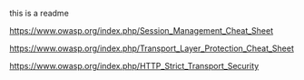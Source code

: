this is a readme


https://www.owasp.org/index.php/Session_Management_Cheat_Sheet

https://www.owasp.org/index.php/Transport_Layer_Protection_Cheat_Sheet

https://www.owasp.org/index.php/HTTP_Strict_Transport_Security